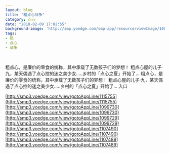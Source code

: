 ```yaml
---
layout: blog
title: "粗点心战争"
category: 点心
date: "2018-02-09 17:02:55"
background-image: 'http://smp.yoedge.com/smp-app/resource/viewImage/1000984appline.png'
tags:
- 粗
- 点心
- 战争

---
```

粗点心，是廉价的零食的统称，其中承载了无数孩子们的梦想！ 粗点心屋的儿子·九，某天偶遇了点心控的迷之美少女.....乡村的「点心之夏」开始了...
粗点心，是廉价的零食的统称，其中承载了无数孩子们的梦想！ 粗点心屋的儿子·九，某天偶遇了点心控的迷之美少女.....乡村的「点心之夏」开始了...
入口

[http://smp3.yoedge.com/view/gotoAppLine/1115755](http://smp3.yoedge.com/view/gotoAppLine/1115755)
[http://smp3.yoedge.com/view/gotoAppLine/1099730](http://smp3.yoedge.com/view/gotoAppLine/1099730)
[http://smp3.yoedge.com/view/gotoAppLine/1099729](http://smp3.yoedge.com/view/gotoAppLine/1099729)
[http://smp3.yoedge.com/view/gotoAppLine/1107490](http://smp3.yoedge.com/view/gotoAppLine/1107490)
[http://smp3.yoedge.com/view/gotoAppLine/1107489](http://smp3.yoedge.com/view/gotoAppLine/1107489)

        
